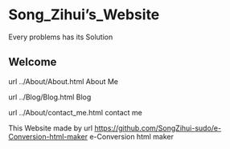 # Song_Zihui’s_Website 

Every problems has its Solution

## Welcome

url ../About/About.html About Me

url ../Blog/Blog.html Blog

url ../About/contact_me.html contact me 


This Website made by 
url https://github.com/SongZihui-sudo/e-Conversion-html-maker e-Conversion html maker 
